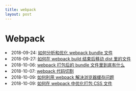 ```yaml
---
title: webpack
layout: post
---
```


# Webpack

<li>2018-09-24: <a href="/2018/09/24/webpack-bundle-analyzer.html">如何分析和优化 webpack bundle 文件</a></li>

<li>2018-09-27: <a href="/2018/09/27/issues-webpack-file-management.html">如何在 webpack build 结束后移动 dist 里的文件</a></li>

<li>2018-10-06: <a href="/2018/10/06/webpack-what-in-bundle.html">webpack 打包后的 bundle 文件里到底有什么</a></li>

<li>2018-10-07: <a href="/2018/10/07/webpack-code-splitting.html">webpack 代码切割 </a></li>

<li>2018-10-09: <a href="/2018/10/09/webpack-caching.html">如何利用 webpack 解决浏览器缓存问题</a></li>

<li>2018-10-09: <a href="/2018/10/10/webpack-css-extract.html">如何在 webpack 中优化打包 CSS 文件</a></li>
